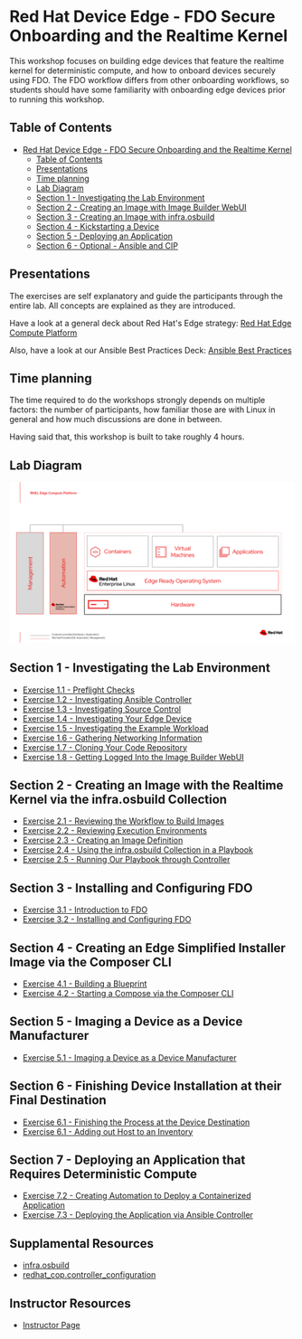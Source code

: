 # Red Hat Device Edge - FDO Secure Onboarding and the Realtime Kernel

This workshop focuses on building edge devices that feature the realtime kernel for deterministic compute, and how to onboard devices securely using FDO. The FDO workflow differs from other onboarding workflows, so students should have some familiarity with onboarding edge devices prior to running this workshop.

## Table of Contents

- [Red Hat Device Edge - FDO Secure Onboarding and the Realtime Kernel](#red-hat-device-edge---fdo-secure-onboarding-and-the-realtime-kernel)
  - [Table of Contents](#table-of-contents)
  - [Presentations](#presentations)
  - [Time planning](#time-planning)
  - [Lab Diagram](#lab-diagram)
  - [Section 1 - Investigating the Lab Environment](#section-1---investigating-the-lab-environment)
  - [Section 2 - Creating an Image with Image Builder WebUI](#section-2---setting-up-for-zero-touch-provisioning)
  - [Section 3 - Creating an Image with infra.osbuild](#section-3---kickstarting-a-device)
  - [Section 4 - Kickstarting a Device](#section-4---deploying-a-bare-metal-workload)
  - [Section 5 - Deploying an Application](#section-5---deploying-an-application)
  - [Section 6 - Optional - Ansible and CIP](#section-6---deploying-a-kubernetes-native-application)

## Presentations

The exercises are self explanatory and guide the participants through the entire lab. All concepts are explained as they are introduced.

Have a look at a general deck about Red Hat's Edge strategy:
[Red Hat Edge Compute Platform](../../decks/rh_edge_compute_platform.pdf)

Also, have a look at our Ansible Best Practices Deck:
[Ansible Best Practices](../../decks/ansible_best_practices.pdf)

## Time planning

The time required to do the workshops strongly depends on multiple factors: the number of participants, how familiar those are with Linux in general and how much discussions are done in between.

Having said that, this workshop is built to take roughly 4 hours.

## Lab Diagram

![Lab Diagram](../../images/rhde_aw_120_lab_diagram.png)

## Section 1 - Investigating the Lab Environment

* [Exercise 1.1 - Preflight Checks](1.1-preflight)
* [Exercise 1.2 - Investigating Ansible Controller](1.2-controller-intro)
* [Exercise 1.3 - Investigating Source Control](1.3-source-control-intro)
* [Exercise 1.4 - Investigating Your Edge Device](1.4-device-intro)
* [Exercise 1.5 - Investigating the Example Workload](1.5-application-intro)
* [Exercise 1.6 - Gathering Networking Information](1.6-network-info)
* [Exercise 1.7 - Cloning Your Code Repository](1.7-coding-intro)
* [Exercise 1.8 - Getting Logged Into the Image Builder WebUI](1.8-image-builder-intro)

## Section 2 - Creating an Image with the Realtime Kernel via the infra.osbuild Collection

* [Exercise 2.1 - Reviewing the Workflow to Build Images](2.1-image-builder-workflow)
* [Exercise 2.2 - Reviewing Execution Environments](2.2-execution-environment-review)
* [Exercise 2.3 - Creating an Image Definition](2.3-image-definition-in-code)
* [Exercise 2.4 - Using the infra.osbuild Collection in a Playbook](2.4-using-collection-in-playbook)
* [Exercise 2.5 - Running Our Playbook through Controller](2.5-aap-image-build)

## Section 3 - Installing and Configuring FDO

* [Exercise 3.1 - Introduction to FDO](3.1-fdo-intro)
* [Exercise 3.2 - Installing and Configuring FDO](3.2-fdo-install-config)

## Section 4 - Creating an Edge Simplified Installer Image via the Composer CLI

* [Exercise 4.1 - Building a Blueprint](4.1-build-blueprint)
* [Exercise 4.2 - Starting a Compose via the Composer CLI](4.2-start-compose-cli)

## Section 5 - Imaging a Device as a Device Manufacturer

* [Exercise 5.1 - Imaging a Device as a Device Manufacturer](5.1-device-manufacturer-image)

## Section 6 - Finishing Device Installation at their Final Destination

* [Exercise 6.1 - Finishing the Process at the Device Destination](6.1-finish-install)
* [Exercise 6.1 - Adding out Host to an Inventory](6.2-add-host-to-inventory)

## Section 7 - Deploying an Application that Requires Deterministic Compute

* [Exercise 7.2 - Creating Automation to Deploy a Containerized Application](7.1-containerized-app-automation)
* [Exercise 7.3 - Deploying the Application via Ansible Controller](7.2-deploying-the-app)

## Supplamental Resources
* [infra.osbuild](https://github.com/redhat-cop/infra.osbuild)
* [redhat_cop.controller_configuration](https://github.com/redhat-cop/controller_configuration)

## Instructor Resources
* [Instructor Page](instructor)